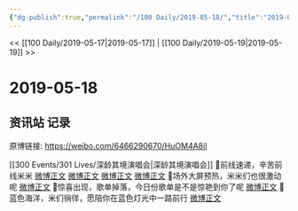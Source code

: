 ```yaml
---
{"dg-publish":true,"permalink":"/100 Daily/2019-05-18/","title":"2019-05-18","created":"2023-03-21T20:53:54.934+08:00","updated":"2023-03-21T20:54:52.439+08:00"}
---
```



<< [[100 Daily/2019-05-17\|2019-05-17]] | [[100 Daily/2019-05-19\|2019-05-19]] >>

# 2019-05-18

## 资讯站 记录

原博链接: https://weibo.com/6466290670/HuOM4A8il

[[300 Events/301 Lives/深龄其境演唱会\|深龄其境演唱会]]
🌿前线速递，辛苦前线米米
[微博正文](https://m.weibo.cn/6466290670/4373272700974383)
[微博正文](https://m.weibo.cn/6466290670/4373290715199908)
[微博正文](https://m.weibo.cn/6466290670/4373295778265329)
[微博正文](https://m.weibo.cn/6466290670/4373323955380802)
🌿场外大屏预热，米米们也很激动呢
[微博正文](https://m.weibo.cn/6466290670/4373365827133989)
🌿惊喜出现，歌单掉落，今日份歌单是不是惊艳到你了呢
[微博正文](https://m.weibo.cn/6466290670/4373375868231617)
🌿蓝色海洋，米们徜徉，愿陪你在蓝色灯光中一路前行
[微博正文](https://m.weibo.cn/6466290670/4373427965960050)
